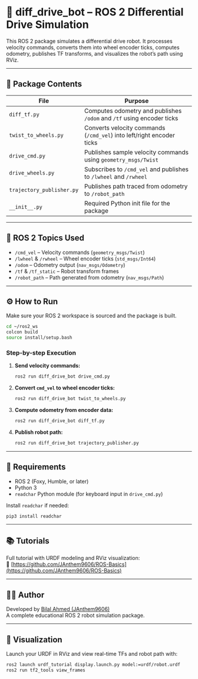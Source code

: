 
# 🤖 diff_drive_bot – ROS 2 Differential Drive Simulation

This ROS 2 package simulates a differential drive robot. It processes velocity commands, converts them into wheel encoder ticks, computes odometry, publishes TF transforms, and visualizes the robot’s path using RViz.

---

## 📁 Package Contents

| File                   | Purpose                                                                 |
|------------------------|-------------------------------------------------------------------------|
| `diff_tf.py`           | Computes odometry and publishes `/odom` and `/tf` using encoder ticks   |
| `twist_to_wheels.py`   | Converts velocity commands (`/cmd_vel`) into left/right encoder ticks    |
| `drive_cmd.py`         | Publishes sample velocity commands using `geometry_msgs/Twist`          |
| `drive_wheels.py`      | Subscribes to `/cmd_vel` and publishes to `/lwheel` and `/rwheel`       |
| `trajectory_publisher.py` | Publishes path traced from odometry to `/robot_path`               |
| `__init__.py`          | Required Python init file for the package                              |

---

## 🧩 ROS 2 Topics Used

- `/cmd_vel` – Velocity commands (`geometry_msgs/Twist`)
- `/lwheel` & `/rwheel` – Wheel encoder ticks (`std_msgs/Int64`)
- `/odom` – Odometry output (`nav_msgs/Odometry`)
- `/tf` & `/tf_static` – Robot transform frames
- `/robot_path` – Path generated from odometry (`nav_msgs/Path`)

---

## ⚙️ How to Run

Make sure your ROS 2 workspace is sourced and the package is built.

```bash
cd ~/ros2_ws
colcon build
source install/setup.bash
```

### Step-by-step Execution

1. **Send velocity commands:**
   ```bash
   ros2 run diff_drive_bot drive_cmd.py
   ```

2. **Convert `cmd_vel` to wheel encoder ticks:**
   ```bash
   ros2 run diff_drive_bot twist_to_wheels.py
   ```

3. **Compute odometry from encoder data:**
   ```bash
   ros2 run diff_drive_bot diff_tf.py
   ```

4. **Publish robot path:**
   ```bash
   ros2 run diff_drive_bot trajectory_publisher.py
   ```

---

## 🧰 Requirements

- ROS 2 (Foxy, Humble, or later)
- Python 3
- `readchar` Python module (for keyboard input in `drive_cmd.py`)

Install `readchar` if needed:
```bash
pip3 install readchar
```

---

## 📚 Tutorials

Full tutorial with URDF modeling and RViz visualization:  
🔗 [https://github.com/JAnthem9606/ROS-Basics](https://github.com/JAnthem9606/ROS-Basics)

---

## 👨‍💻 Author

Developed by [Bilal Ahmed (JAnthem9606)](https://github.com/JAnthem9606)  
A complete educational ROS 2 robot simulation package.

---

## 📸 Visualization

Launch your URDF in RViz and view real-time TFs and robot path with:
```bash
ros2 launch urdf_tutorial display.launch.py model:=urdf/robot.urdf
ros2 run tf2_tools view_frames
```
